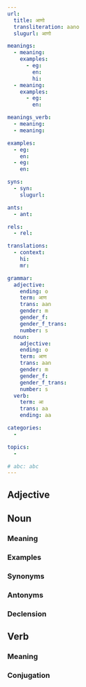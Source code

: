 ```yaml
---
url: 
  title: आणो
  transliteration: aano
  slugurl: आणो

meanings:
  - meaning:
    examples:
      - eg:
        en:
        hi:
  - meaning:
    examples:
      - eg:
        en:

meanings_verb:
  - meaning:
  - meaning:   

examples:
  - eg:
    en:
  - eg:
    en:

syns:
  - syn:
    slugurl:

ants:
  - ant:

rels:
  - rel:

translations:
  - context:
    hi:
    mr:

grammar:
  adjective:
    ending: o
    term: आण
    trans: aan
    gender: m
    gender_f: 
    gender_f_trans: 
    number: s
  noun:
    adjective:
    ending: o
    term: आण
    trans: aan
    gender: m
    gender_f: 
    gender_f_trans: 
    number: s
  verb:
    term: आ
    trans: aa
    ending: aa

categories:
  -

topics:
  -

# abc: abc   
---
```


## Adjective

## Noun
### Meaning
<meaning :meanings="meanings" :url="url"></meaning>

### Examples
<eg :eg="examples" :url="url"></eg>

### Synonyms
<syn :syn="syns" :url="url"></syn>

### Antonyms
<ant :ant="ant" :url="url"></ant>

### Declension
<noun-decl :grammar="grammar" :url="url"></noun-decl>

## Verb
### Meaning
<meaning :meanings="meanings_verb" :url="url"></meaning>

### Conjugation
<verb-conj :grammar="grammar" :url="url"></verb-conj>
